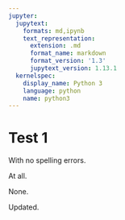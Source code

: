 ```yaml
---
jupyter:
  jupytext:
    formats: md,ipynb
    text_representation:
      extension: .md
      format_name: markdown
      format_version: '1.3'
      jupytext_version: 1.13.1
  kernelspec:
    display_name: Python 3
    language: python
    name: python3
---
```


# Test 1

With no spelling errors.

At all.

None.

Updated.
